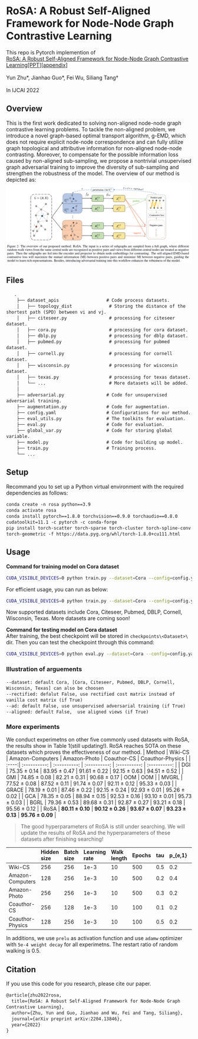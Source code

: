 # RoSA: A Robust Self-Aligned Framework for Node-Node Graph Contrastive Learning
This repo is Pytorch implemention of <br>[RoSA: A Robust Self-Aligned Framework for Node-Node Graph Contrastive Learning](https://arxiv.org/abs/2204.13846)[\[PPT\]](https://docs.google.com/presentation/d/1RnpXrjyaojJ3Tiqu92NImtYI4cD2XVmr/edit?usp=sharing&ouid=103567337311720006952&rtpof=true&sd=true)[\[appendix\]](https://arxiv.org/abs/2204.13846) <br><br>
Yun Zhu\*, Jianhao Guo\*, Fei Wu, Siliang Tang† <br><br>
In IJCAI 2022 <br>

## Overview
This is the first work dedicated to solving non-aligned node-node graph contrastive learning problems. To tackle the non-aligned problem, we introduce a novel graph-based optimal transport algorithm, g-EMD, which does not require explicit node-node correspondence and can fully utilize graph topological and attributive information for non-aligned node-node contrasting. Moreover, to compensate for the possible information loss caused by non-aligned sub-sampling, we propose a nontrivial unsupervised graph adversarial training to improve the diversity of sub-sampling and strengthen the robustness of the model. The overview of our method is depicted as:
![FRAMEWORK](./assets/framework.PNG)

## Files
```
   .
    ├── dataset_apis                  # Code process datasets.
    │   ├── topology_dist              # Storing the distance of the shortest path (SPD) between vi and vj.
    │   ├── citeseer.py                # processing for citeseer dataset.
    │   ├── cora.py                    # processing for cora dataset. 
    │   ├── dblp.py                    # processing for dblp dataset.
    │   ├── pubmed.py                  # processing for pubmed dataset. 
    │   ├── cornell.py                 # processing for cornell dataset. 
    │   ├── wisconsin.py               # processing for wisconsin dataset. 
    │   ├── texas.py                   # processing for texas dataset.     
    │   └── ...                        # More datasets will be added.
    │
    ├── adversarial.py                # Code for unsupervised adversarial training.
    ├── augmentation.py               # Code for augmentation.
    ├── config.yaml                   # Configurations for our method.
    ├── eval_utils.py                 # The toolkits for evaluation.
    ├── eval.py                       # Code for evaluation.
    ├── global_var.py                 # Code for storing global variable.
    ├── model.py                      # Code for building up model.
    ├── train.py                      # Training process.
    └── ...
```

## Setup
Recommand you to set up a Python virtual environment with the required dependencies as follows:
```
conda create -n rosa python==3.9
conda activate rosa 
conda install pytorch==1.8.0 torchvision==0.9.0 torchaudio==0.8.0 cudatoolkit=11.1 -c pytorch -c conda-forge
pip install torch-scatter torch-sparse torch-cluster torch-spline-conv torch-geometric -f https://data.pyg.org/whl/torch-1.8.0+cu111.html
```
## Usage
**Command for  training model on Cora dataset**
```bash
CUDA_VISIBLE_DEVICES=0 python train.py --dataset=Cora --config=config.yaml --ad=True --rectified=True
```
For efficient usage, you can run as below:
```bash
CUDA_VISIBLE_DEVICES=0 python train.py --dataset=Cora --config=config.yaml --ad=False --rectified=False
```
Now supported datasets include Cora, Citeseer, Pubmed, DBLP, Cornell, Wisconsin, Texas. More datasets are coming soon!

**Command for  testing model on Cora dataset**<br>
After training, the best checkpoint will be stored in `checkpoints\<Dataset>\` dir. Then you can test the checkpoint through this command:
```bash
CUDA_VISIBLE_DEVICES=0 python eval.py --dataset=Cora --config=config.yaml
```

### Illustration of arguements

```
--dataset: default Cora, [Cora, Citeseer, Pubmed, DBLP, Cornell, Wisconsin, Texas] can also be choosen
--rectified: defalut False, use rectified cost matrix instead of vanilla cost matrix (if True)
--ad: default False, use unsupervised adversarial training (if True)
--aligned: default False,  use aligned views (if True)
```

### More experiments
We conduct experimetns on other five commonly used datasets with RoSA, the results show in Table 1(still updating!). RoSA reaches SOTA on these datasets which proves the effectiveness of our method.
| Method | Wiki-CS | Amazon-Computers | Amazon-Photo | Coauthor-CS  | Coauthor-Physics |
| :----:| :----------: | :----------: | :----------: | :----------: | :----------: |
| DGI   | 75.35 ± 0.14 | 83.95 ± 0.47 | 91.61 ± 0.22 | 92.15 ± 0.63 | 94.51 ± 0.52 |
| GMI   | 74.85 ± 0.08 | 82.21 ± 0.31 | 90.68 ± 0.17 | OOM          | OOM          |
| MVGRL | 77.52 ± 0.08 | 87.52 ± 0.11 | 91.74 ± 0.07 | 92.11 ± 0.12 | 95.33 ± 0.03 |
| GRACE | 78.19 ± 0.01 | 87.46 ± 0.22 | 92.15 ± 0.24 | 92.93 ± 0.01 | 95.26 ± 0.02 |
| GCA   | 78.35 ± 0.05 | 88.94 ± 0.15 | 92.53 ± 0.16 | 93.10 ± 0.01 | 95.73 ± 0.03 |
| BGRL  | 79.36 ± 0.53 | 89.68 ± 0.31 | 92.87 ± 0.27 | 93.21 ± 0.18 | 95.56 ± 0.12 |
| RoSA  | **80.11 ± 0.10** | **90.12 ± 0.26** | **93.67 ± 0.07** | **93.23 ± 0.13** | **95.76 ± 0.09** |

> The good hyperparameters of RoSA is still under searching. We will update the results of RoSA and the hyperparameters of these datasets after finishing searching!

|                  | Hidden size | Batch size | Learning rate | Walk length  | Epochs | tau | p_{e,1} | p_{e,1} | p_{f,1} | p_{f,1} |
| :----            | :---------- | :--------- | :------------ | :----------- | :----- | :-- | :-------- | :-------- | :-------- | :-------- |
| Wiki-CS          | 256         | 256        | 1e-3          | 10           | 500    | 0.5 | 0.2       | 0.3       | 0.2       | 0.3       |
| Amazon-Computers | 128         | 256        | 1e-3          | 10           | 500    | 0.2 | 0.4       | 0.5       | 0.1       | 0.2       |
| Amazon-Photo     | 256         | 256        | 1e-3          | 10           | 500    | 0.3 | 0.2       | 0.3       | 0.2       | 0.3       |
| Coauthor-CS      | 256         | 128        | 1e-3          | 10           | 100    | 0.1 | 0.2       | 0.3       | 0.2       | 0.3       |
| Coauthor-Physics | 128         | 256        | 1e-3          | 10           | 100    | 0.5 | 0.2       | 0.3       | 0.2       | 0.3       |

In additions, we use `prelu` as activation function and use `adamw` optimizer with `5e-4 weight decay` for all experimetns. The restart ratio of random walking is 0.5.

## Citation
If you use this code for you research, please cite our paper. 
```
@article{zhu2022rosa,
  title={RoSA: A Robust Self-Aligned Framework for Node-Node Graph Contrastive Learning},
  author={Zhu, Yun and Guo, Jianhao and Wu, Fei and Tang, Siliang},
  journal={arXiv preprint arXiv:2204.13846},
  year={2022}
}
```